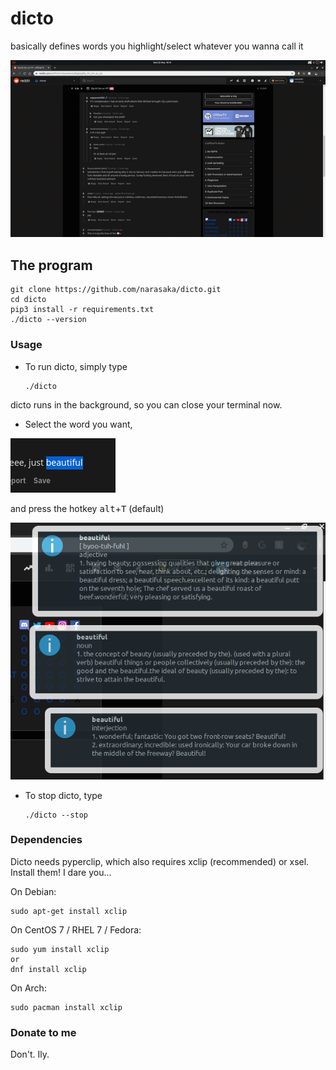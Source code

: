 # dicto
basically defines words you highlight/select whatever you wanna call it

![](dictodemo.gif)

## The program
    
    git clone https://github.com/narasaka/dicto.git
    cd dicto
    pip3 install -r requirements.txt
    ./dicto --version
    
### Usage
* To run dicto, simply type

      ./dicto
    
dicto runs in the background, so you can close your terminal now.

* Select the word you want, 

![](selectword.png)

and press the hotkey <kbd>alt</kbd>+<kbd>T</kbd> (default)

![](notifs.png)

* To stop dicto, type

      ./dicto --stop

### Dependencies
Dicto needs pyperclip, which also requires xclip (recommended) or xsel.
Install them! I dare you...

On Debian:

    sudo apt-get install xclip
        
On CentOS 7 / RHEL 7 / Fedora:

    sudo yum install xclip
    or
    dnf install xclip
        
On Arch:

    sudo pacman install xclip
  

        
### Donate to me
Don't. Ily.
